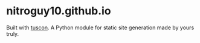 # nitroguy10.github.io

Built with [tuscon](https://github.com/NitroGuy10/tuscon).
A Python module for static site generation made by yours truly.
